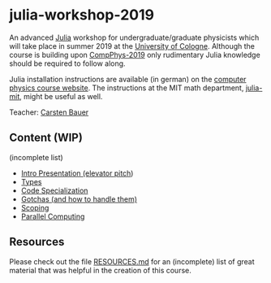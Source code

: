 # julia-workshop-2019

An advanced [Julia](https://julialang.org/) workshop for undergraduate/graduate physicists which will take place in summer 2019 at the [University of Cologne](https://www.portal.uni-koeln.de/index.php?id=9441&L=1). Although the course is building upon [CompPhys-2019](https://github.com/trebst/compphys-2019) only rudimentary Julia knowledge should be required to follow along.

Julia installation instructions are available (in german) on the [computer physics course website](http://www.thp.uni-koeln.de/trebst/Lectures/2019-CompPhys.shtml). The instructions at the MIT math department, [julia-mit](https://github.com/mitmath/julia-mit), might be useful as well.

Teacher: [Carsten Bauer](https://github.com/crstnbr)

## Content (WIP)

(incomplete list)

* [Intro Presentation (elevator pitch](presentation/julia.pdf))
* [Types](1_One/1_types_and_dispatch.ipynb)
* [Code Specialization](1_One/3_specialization.ipynb)
* [Gotchas (and how to handle them)](1_One/4_gotchas.ipynb)
* [Scoping](1_One/4_scoping.jl)
* [Parallel Computing](3_Three/parallel_computing.ipynb)

## Resources

Please check out the file [RESOURCES.md](https://github.com/crstnbr/julia-workshop-2019/blob/master/RESOURCES.md) for an (incomplete) list of great material that was helpful in the creation of this course.
